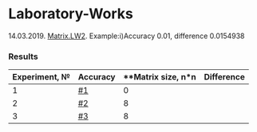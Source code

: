 # Laboratory-Works

14.03.2019. [Matrix.LW2](https://github.com/BorisPoloyko/Laboratory-Works/tree/master/Poloyko.2019.LW2). Example:i)Accuracy 0.01, difference 0.0154938
### Results

| **Experiment, №** | **Accuracy** |**Matrix size, n*n|**Difference**|
| -------- | -------- | --------| --------|
| 1 | [#1](https://github.com/anton2000anton) | 0 |
| 2 | [#2](https://github.com/GalozhinaYuliya) | 8 |
| 3 | [#3](https://github.com/EvanderLatine/MMF_1) | 8 |

